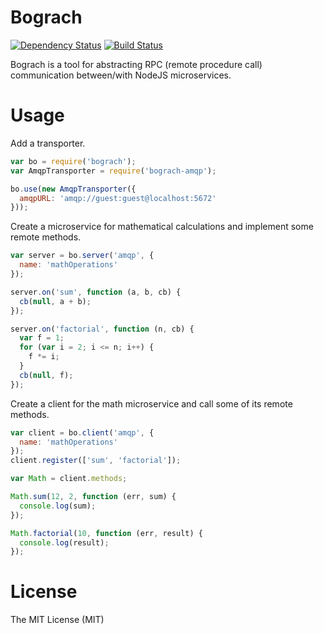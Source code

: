 # Bograch

[![Dependency Status](https://david-dm.org/bograch/bograch.svg)](https://david-dm.org/bograch/bograch)
[![Build Status](https://travis-ci.org/bograch/bograch.svg?branch=master)](https://travis-ci.org/bograch/bograch)


Bograch is a tool for abstracting RPC (remote procedure call) communication between/with NodeJS microservices.

Usage
======
Add a transporter.
``` js
var bo = require('bograch');
var AmqpTransporter = require('bograch-amqp');

bo.use(new AmqpTransporter({
  amqpURL: 'amqp://guest:guest@localhost:5672'
}));
```
Create a microservice for mathematical calculations and implement some remote methods.
``` js
var server = bo.server('amqp', {
  name: 'mathOperations'
});

server.on('sum', function (a, b, cb) {
  cb(null, a + b);
});

server.on('factorial', function (n, cb) {
  var f = 1;
  for (var i = 2; i <= n; i++) {
    f *= i;
  }
  cb(null, f);
});
```
Create a client for the math microservice and call some of its remote methods.
``` js
var client = bo.client('amqp', {
  name: 'mathOperations'
});
client.register(['sum', 'factorial']);

var Math = client.methods;

Math.sum(12, 2, function (err, sum) {
  console.log(sum);
});

Math.factorial(10, function (err, result) {
  console.log(result);
});
```

License
========

The MIT License (MIT)

